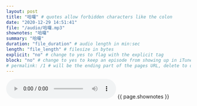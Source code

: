 ```yaml
---
layout: post
title: "哈囉" # quotes allow forbidden characters like the colon
date: "2020-12-29 14:51:41"
file: "/audio/哈囉.mp3"
shownotes: "哈囉"
summary: "哈囉"
duration: "file_duration" # audio length in min:sec
length: "file_length" # filesize in bytes
explicit: "no" # change to yes to flag with the explicit tag
block: "no" # change to yes to keep an episode from showing up in iTunes
# permalink: /1 # will be the ending part of the pages URL, delete to default to the title
---
```


<audio controls>
<source src="{{site.url}}{{site.baseurl}}{{ page.file }}" type="audio/x-mp3">
Your browser does not support the audio element.
</audio>
{{ page.shownotes }}
